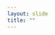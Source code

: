 ```yaml
---
layout: slide
title: ""
---
```


<section data-background-image="assets/images/Slide06.png" data-background-size="70%" data-background-position="center"></section>
